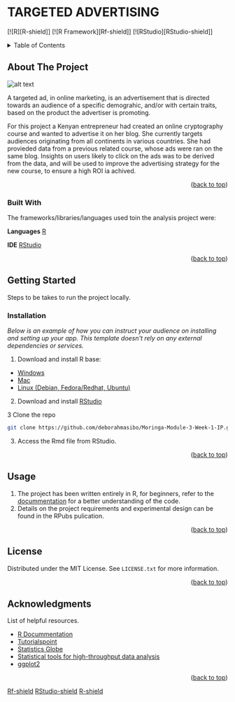 # TARGETED ADVERTISING

<!-- PROJECT SHIELDS -->

[![R][R-shield]]
[![R Framework][Rf-shield]]
[![RStudio][RStudio-shield]]




<!-- TABLE OF CONTENTS -->
<details>
  <summary>Table of Contents</summary>
  <ol>
    <li>
      <a href="#about-the-project">About The Project</a>
      <ul>
        <li><a href="#built-with">Built With</a></li>
      </ul>
    </li>
    <li>
      <a href="#getting-started">Getting Started</a>
      <ul>
        <li><a href="#prerequisites">Prerequisites</a></li>
        <li><a href="#installation">Installation</a></li>
      </ul>
    </li>
    <li><a href="#usage">Usage</a></li>
    <li><a href="#roadmap">Roadmap</a></li>
    <li><a href="#license">License</a></li>
    <li><a href="#acknowledgments">Acknowledgments</a></li>
  </ol>
</details>



<!-- ABOUT THE PROJECT -->
## About The Project

![alt text](https://davehortonads.com/wp-content/uploads/2020/01/targeted-advertising.jpg)

A targeted ad, in online marketing, is an advertisement that is directed towards an audience of a specific demograhic, and/or with certain traits, based on the product the advertiser is promoting. 

For this project a Kenyan entrepreneur had created an online cryptography course and wanted to advertise it on her blog. She currently targets audiences originating from all continents in various countries. She had provieded data from a previous related course, whose ads were ran on the same blog. Insights on users likely to click on the ads was to be derived from the data, and will be used to improve the advertising strategy for the new course, to ensure a high ROI ia achived. 

<p align="right">(<a href="#top">back to top</a>)</p>



### Built With

The frameworks/libraries/languages used toin the analysis project were: 

**Languages**
[R](https://www.rdocumentation.org/)

**IDE**
[RStudio](https://www.rstudio.com/)


<p align="right">(<a href="#top">back to top</a>)</p>



<!-- GETTING STARTED -->
## Getting Started

Steps to be takes to run the project locally.

### Installation

_Below is an example of how you can instruct your audience on installing and setting up your app. This template doesn't rely on any external dependencies or services._

1. Download and install R base:
* [Windows](https://cran.r-project.org/bin/windows/base/)
* [Mac](https://cran.r-project.org/bin/macosx/)
* [Linux (Debian, Fedora/Redhat, Ubuntu)](https://cran.r-project.org/)

2. Download and install [RStudio](https://www.rstudio.com/products/rstudio/download/)
 
3 Clone the repo
   ```sh
   git clone https://github.com/deborahmasibo/Moringa-Module-3-Week-1-IP.git
   ```
3. Access the Rmd file from RStudio.

<p align="right">(<a href="#top">back to top</a>)</p>



<!-- USAGE EXAMPLES -->
## Usage

1. The project has been written entirely in R, for beginners, refer to the [docummentation](https://www.rdocumentation.org/) for a better understanding of the code.
2. Details on the project requirements and experimental design can be found in the RPubs pulication.

<p align="right">(<a href="#top">back to top</a>)</p>




<!-- LICENSE -->
## License

Distributed under the MIT License. See `LICENSE.txt` for more information.

<p align="right">(<a href="#top">back to top</a>)</p>




<!-- ACKNOWLEDGMENTS -->
## Acknowledgments
List of helpful resources.

* [R Docummentation](https://www.rdocumentation.org/)
* [Tutorialspoint](https://www.tutorialspoint.com/r/index.htm)
* [Statistics Globe](https://statisticsglobe.com/r-programming-language)
* [Statistical tools for high-throughput data analysis](http://www.sthda.com/english/wiki/ggplot2-essentials)
* [ggplot2](https://ggplot2.tidyverse.org/)
<p align="right">(<a href="#top">back to top</a>)</p>



<!-- MARKDOWN LINKS & IMAGES -->
<!-- https://www.markdownguide.org/basic-syntax/#reference-style-links -->
[Rf-shield](https://img.shields.io/badge/R-276DC3?style=for-the-badge&logo=r&logoColor=white)
[RStudio-shield](https://img.shields.io/badge/RStudio-75AADB?style=for-the-badge&logo=RStudio&logoColor=white)
[R-shield](	https://img.shields.io/badge/R-276DC3?style=for-the-badge&logo=r&logoColor=white)



